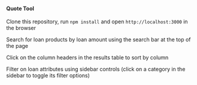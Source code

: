 #### Quote Tool

Clone this repository, run `npm install` and open `http://localhost:3000` in the browser

Search for loan products by loan amount using the search bar at the top of the page

Click on the column headers in the results table to sort by column

Filter on loan attributes using sidebar controls (click on a category in the sidebar to toggle its filter options)
